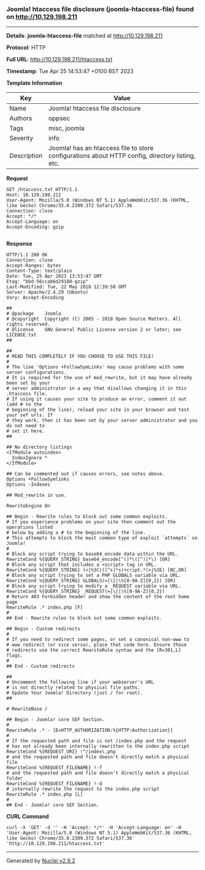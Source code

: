 ### Joomla! htaccess file disclosure (joomla-htaccess-file) found on http://10.129.198.211
---
**Details**: **joomla-htaccess-file**  matched at http://10.129.198.211

**Protocol**: HTTP

**Full URL**: http://10.129.198.211/htaccess.txt

**Timestamp**: Tue Apr 25 14:53:47 +0100 BST 2023

**Template Information**

| Key | Value |
|---|---|
| Name | Joomla! htaccess file disclosure |
| Authors | oppsec |
| Tags | misc, joomla |
| Severity | info |
| Description | Joomla!  has an htaccess file to store configurations about HTTP config, directory listing, etc. |

**Request**
```http
GET /htaccess.txt HTTP/1.1
Host: 10.129.198.211
User-Agent: Mozilla/5.0 (Windows NT 5.1) AppleWebKit/537.36 (KHTML, like Gecko) Chrome/35.0.2309.372 Safari/537.36
Connection: close
Accept: */*
Accept-Language: en
Accept-Encoding: gzip


```

**Response**
```http
HTTP/1.1 200 OK
Connection: close
Accept-Ranges: bytes
Content-Type: text/plain
Date: Tue, 25 Apr 2023 13:53:47 GMT
Etag: "bbd-56ccab6d29180-gzip"
Last-Modified: Tue, 22 May 2018 12:39:50 GMT
Server: Apache/2.4.29 (Ubuntu)
Vary: Accept-Encoding

##
# @package    Joomla
# @copyright  Copyright (C) 2005 - 2018 Open Source Matters. All rights reserved.
# @license    GNU General Public License version 2 or later; see LICENSE.txt
##

##
# READ THIS COMPLETELY IF YOU CHOOSE TO USE THIS FILE!
#
# The line 'Options +FollowSymLinks' may cause problems with some server configurations.
# It is required for the use of mod_rewrite, but it may have already been set by your 
# server administrator in a way that disallows changing it in this .htaccess file.
# If using it causes your site to produce an error, comment it out (add # to the 
# beginning of the line), reload your site in your browser and test your sef urls. If 
# they work, then it has been set by your server administrator and you do not need to 
# set it here.
##

## No directory listings
<IfModule autoindex>
  IndexIgnore *
</IfModule>

## Can be commented out if causes errors, see notes above.
Options +FollowSymlinks
Options -Indexes

## Mod_rewrite in use.

RewriteEngine On

## Begin - Rewrite rules to block out some common exploits.
# If you experience problems on your site then comment out the operations listed 
# below by adding a # to the beginning of the line.
# This attempts to block the most common type of exploit `attempts` on Joomla!
#
# Block any script trying to base64_encode data within the URL.
RewriteCond %{QUERY_STRING} base64_encode[^(]*\([^)]*\) [OR]
# Block any script that includes a <script> tag in URL.
RewriteCond %{QUERY_STRING} (<|%3C)([^s]*s)+cript.*(>|%3E) [NC,OR]
# Block any script trying to set a PHP GLOBALS variable via URL.
RewriteCond %{QUERY_STRING} GLOBALS(=|\[|\%[0-9A-Z]{0,2}) [OR]
# Block any script trying to modify a _REQUEST variable via URL.
RewriteCond %{QUERY_STRING} _REQUEST(=|\[|\%[0-9A-Z]{0,2})
# Return 403 Forbidden header and show the content of the root home page
RewriteRule .* index.php [F]
#
## End - Rewrite rules to block out some common exploits.

## Begin - Custom redirects
#
# If you need to redirect some pages, or set a canonical non-www to
# www redirect (or vice versa), place that code here. Ensure those
# redirects use the correct RewriteRule syntax and the [R=301,L] flags.
#
## End - Custom redirects

##
# Uncomment the following line if your webserver's URL
# is not directly related to physical file paths.
# Update Your Joomla! Directory (just / for root).
##

# RewriteBase /

## Begin - Joomla! core SEF Section.
#
RewriteRule .* - [E=HTTP_AUTHORIZATION:%{HTTP:Authorization}]
#
# If the requested path and file is not /index.php and the request
# has not already been internally rewritten to the index.php script
RewriteCond %{REQUEST_URI} !^/index\.php
# and the requested path and file doesn't directly match a physical file
RewriteCond %{REQUEST_FILENAME} !-f
# and the requested path and file doesn't directly match a physical folder
RewriteCond %{REQUEST_FILENAME} !-d
# internally rewrite the request to the index.php script
RewriteRule .* index.php [L]
#
## End - Joomla! core SEF Section.

```


**CURL Command**
```
curl -X 'GET' -d '' -H 'Accept: */*' -H 'Accept-Language: en' -H 'User-Agent: Mozilla/5.0 (Windows NT 5.1) AppleWebKit/537.36 (KHTML, like Gecko) Chrome/35.0.2309.372 Safari/537.36' 'http://10.129.198.211/htaccess.txt'
```
---
Generated by [Nuclei v2.9.2](https://github.com/projectdiscovery/nuclei)